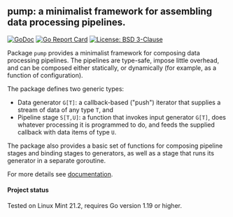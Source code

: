 ## pump: a minimalist framework for assembling data processing pipelines.

[![GoDoc](https://godoc.org/github.com/maxim2266/pump?status.svg)](https://godoc.org/github.com/maxim2266/pump)
[![Go Report Card](https://goreportcard.com/badge/github.com/maxim2266/pump)](https://goreportcard.com/report/github.com/maxim2266/pump)
[![License: BSD 3-Clause](https://img.shields.io/badge/License-BSD_3--Clause-yellow.svg)](https://opensource.org/licenses/BSD-3-Clause)

Package `pump` provides a minimalist framework for composing data processing pipelines.
The pipelines are type-safe, impose little overhead, and can be composed either statically,
or dynamically (for example, as a function of configuration).

The package defines two generic types:

  - Data generator `G[T]`: a callback-based ("push") iterator that supplies a stream of data of
    any type `T`, and
  - Pipeline stage `S[T,U]`: a function that invokes input generator `G[T]`, does whatever processing
    it is programmed to do, and feeds the supplied callback with data items of type `U`.

The package also provides a basic set of functions for composing pipeline stages and binding stages
to generators, as well as a stage that runs its generator in a separate goroutine.

For more details see [documentation](https://godoc.org/github.com/maxim2266/pump).

#### Project status
Tested on Linux Mint 21.2, requires Go version 1.19 or higher.
